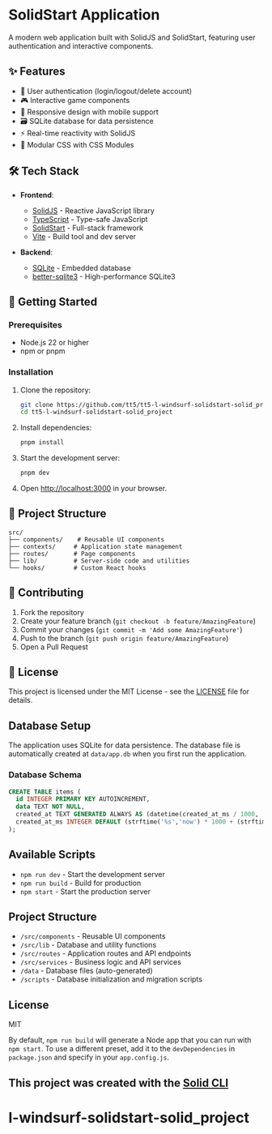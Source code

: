 # SolidStart Application

A modern web application built with SolidJS and SolidStart, featuring user authentication and interactive components.

## ✨ Features

- 🔐 User authentication (login/logout/delete account)
- 🎮 Interactive game components
- 📱 Responsive design with mobile support
- 🗃️ SQLite database for data persistence
- ⚡ Real-time reactivity with SolidJS
- 🎨 Modular CSS with CSS Modules

## 🛠️ Tech Stack

- **Frontend**:
  - [SolidJS](https://www.solidjs.com/) - Reactive JavaScript library
  - [TypeScript](https://www.typescriptlang.org/) - Type-safe JavaScript
  - [SolidStart](https://start.solidjs.com/) - Full-stack framework
  - [Vite](https://vitejs.dev/) - Build tool and dev server

- **Backend**:
  - [SQLite](https://www.sqlite.org/) - Embedded database
  - [better-sqlite3](https://github.com/WiseLibs/better-sqlite3) - High-performance SQLite3

## 🚀 Getting Started

### Prerequisites

- Node.js 22 or higher
- npm or pnpm

### Installation

1. Clone the repository:
   ```bash
   git clone https://github.com/tt5/tt5-l-windsurf-solidstart-solid_project.git
   cd tt5-l-windsurf-solidstart-solid_project
   ```

2. Install dependencies:
   ```bash
   pnpm install
   ```

3. Start the development server:
   ```bash
   pnpm dev
   ```

4. Open [http://localhost:3000](http://localhost:3000) in your browser.

## 📂 Project Structure

```
src/
├── components/    # Reusable UI components
├── contexts/     # Application state management
├── routes/       # Page components
├── lib/          # Server-side code and utilities
└── hooks/        # Custom React hooks
```

## 🤝 Contributing

1. Fork the repository
2. Create your feature branch (`git checkout -b feature/AmazingFeature`)
3. Commit your changes (`git commit -m 'Add some AmazingFeature'`)
4. Push to the branch (`git push origin feature/AmazingFeature`)
5. Open a Pull Request

## 📄 License

This project is licensed under the MIT License - see the [LICENSE](LICENSE) file for details.

## Database Setup

The application uses SQLite for data persistence. The database file is automatically created at `data/app.db` when you first run the application.

### Database Schema

```sql
CREATE TABLE items (
  id INTEGER PRIMARY KEY AUTOINCREMENT,
  data TEXT NOT NULL,
  created_at TEXT GENERATED ALWAYS AS (datetime(created_at_ms / 1000, 'unixepoch')) VIRTUAL,
  created_at_ms INTEGER DEFAULT (strftime('%s','now') * 1000 + (strftime('%f','now') - strftime('%S','now') * 1000))
);
```

## Available Scripts

- `npm run dev` - Start the development server
- `npm run build` - Build for production
- `npm start` - Start the production server

## Project Structure

- `/src/components` - Reusable UI components
- `/src/lib` - Database and utility functions
- `/src/routes` - Application routes and API endpoints
- `/src/services` - Business logic and API services
- `/data` - Database files (auto-generated)
- `/scripts` - Database initialization and migration scripts

## License

MIT

By default, `npm run build` will generate a Node app that you can run with `npm start`. To use a different preset, add it to the `devDependencies` in `package.json` and specify in your `app.config.js`.

## This project was created with the [Solid CLI](https://github.com/solidjs-community/solid-cli)
# l-windsurf-solidstart-solid_project
